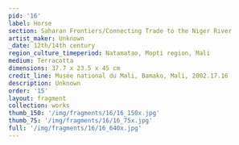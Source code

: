 ```yaml
---
pid: '16'
label: Horse
section: Saharan Frontiers/Connecting Trade to the Niger River
artist_maker: Unknown
_date: 12th/14th century
region_culture_timeperiod: Natamatao, Mopti region, Mali
medium: Terracotta
dimensions: 37.7 x 23.5 x 45 cm
credit_line: Musée national du Mali, Bamako, Mali, 2002.17.16
description: Unknown
order: '15'
layout: fragment
collection: works
thumb_150: '/img/fragments/16/16_150x.jpg'
thumb_75: '/img/fragments/16/16_75x.jpg'
full: '/img/fragments/16/16_640x.jpg'
---
```

